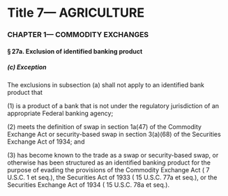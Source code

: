 
# Title 7— AGRICULTURE
### CHAPTER 1— COMMODITY EXCHANGES
#### § 27a. Exclusion of identified banking product
##### (c) Exception

The exclusions in subsection (a) shall not apply to an identified bank product that

(1) is a product of a bank that is not under the regulatory jurisdiction of an appropriate Federal banking agency;

(2) meets the definition of swap in section 1a(47) of the Commodity Exchange Act or security-based swap in section 3(a)(68) of the Securities Exchange Act of 1934; and

(3) has become known to the trade as a swap or security-based swap, or otherwise has been structured as an identified banking product for the purpose of evading the provisions of the Commodity Exchange Act ( 7 U.S.C. 1 et seq.), the Securities Act of 1933 ( 15 U.S.C. 77a et seq.), or the Securities Exchange Act of 1934 ( 15 U.S.C. 78a et seq.).
